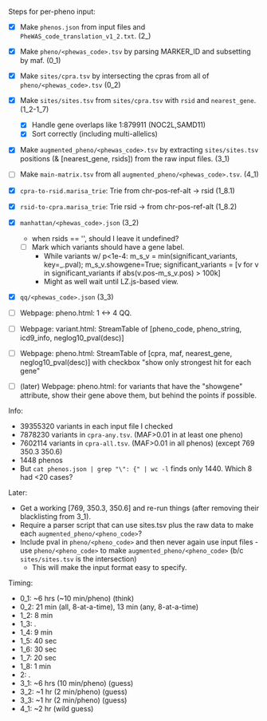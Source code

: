 Steps for per-pheno input:
- [x] Make `phenos.json` from input files and `PheWAS_code_translation_v1_2.txt`. (2_)
- [x] Make `pheno/<phewas_code>.tsv` by parsing MARKER_ID and subsetting by maf. (0_1)
- [x] Make `sites/cpra.tsv` by intersecting the cpras from all of `pheno/<phewas_code>.tsv` (0_2)
- [x] Make `sites/sites.tsv` from `sites/cpra.tsv` with `rsid` and `nearest_gene`. (1_2-1_7)
    - [x] Handle gene overlaps like 1:879911 (NOC2L,SAMD11)
    - [x] Sort correctly (including multi-allelics)
- [x] Make `augmented_pheno/<phewas_code>.tsv` by extracting `sites/sites.tsv` positions (& [nearest_gene, rsids]) from the raw input files. (3_1)
- [ ] Make `main-matrix.tsv` from all `augmented_pheno/<phewas_code>.tsv`. (4_1)

- [x] `cpra-to-rsid.marisa_trie`: Trie from chr-pos-ref-alt -> rsid (1_8.1)
- [x] `rsid-to-cpra.marisa_trie`: Trie rsid -> from chr-pos-ref-alt (1_8.2)
- [x] `manhattan/<phewas_code>.json` (3_2)
    - when rsids == '', should I leave it undefined?
    - [ ] Mark which variants should have a gene label.
        - While variants w/ p<1e-4: m_s_v = min(significant_variants, key=_.pval); m_s_v.showgene=True; significant_variants = [v for v in significant_variants if abs(v.pos-m_s_v.pos) > 100k]
        - Might as well wait until LZ.js-based view.
- [x] `qq/<phewas_code>.json` (3_3)

- [ ] Webpage: pheno.html: 1 <-> 4 QQ.
- [ ] Webpage: variant.html: StreamTable of [pheno_code, pheno_string, icd9_info, neglog10_pval(desc)]
- [ ] Webpage: pheno.html: StreamTable of [cpra, maf, nearest_gene, neglog10_pval(desc)] with checkbox "show only strongest hit for each gene"
- [ ] (later) Webpage: pheno.html: for variants that have the "showgene" attribute, show their gene above them, but behind the points if possible.


Info:
- 39355320 variants in each input file I checked
- 7878230 variants in `cpra-any.tsv`. (MAF>0.01 in at least one pheno)
- 7602114 variants in `cpra-all.tsv`. (MAF>0.01 in all phenos) (except 769 350.3 350.6)
- 1448 phenos
- But `cat phenos.json | grep "\": {" | wc -l` finds only 1440.  Which 8 had <20 cases?


Later:
- Get a working [769, 350.3, 350.6] and re-run things (after removing their blacklisting from 3_1).
- Require a parser script that can use sites.tsv plus the raw data to make each `augmented_pheno/<pheno_code>`?
- Include pval in `pheno/<pheno_code>` and then never again use input files -  use `pheno/<pheno_code>` to make `augmented_pheno/<pheno_code>` (b/c `sites/sites.tsv` is the intersection)
    - This will make the input format easy to specify.


Timing:
- 0_1: ~6 hrs (~10 min/pheno) (think)
- 0_2: 21 min (all, 8-at-a-time), 13 min (any, 8-at-a-time)
- 1_2: 8 min
- 1_3: .
- 1_4: 9 min
- 1_5: 40 sec
- 1_6: 30 sec
- 1_7: 20 sec
- 1_8: 1 min
- 2: .
- 3_1: ~6 hrs (10 min/pheno) (guess)
- 3_2: ~1 hr (2 min/pheno) (guess)
- 3_3: ~1 hr (2 min/pheno) (guess)
- 4_1: ~2 hr (wild guess)
